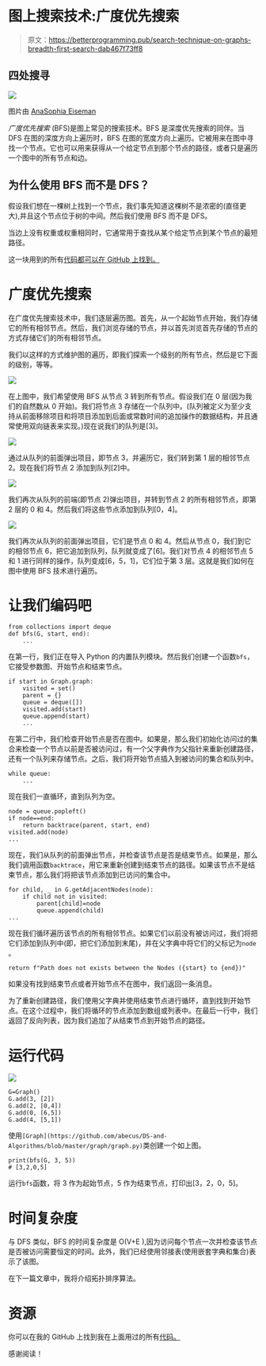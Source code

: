# 图上搜索技术:广度优先搜索

> 原文：<https://betterprogramming.pub/search-technique-on-graphs-breadth-first-search-dab467f73ff8>

## 四处搜寻

![](img/4896164bc6888f8e598fefbcd3e7201c.png)

图片由 [AnaSophia Eiseman](https://www.pinterest.co.uk/brashash/)

*广度优先搜索* (BFS)是图上常见的搜索技术。BFS 是深度优先搜索的同伴。当 DFS 在图的深度方向上遍历时，BFS 在图的宽度方向上遍历。它被用来在图中寻找一个节点。它也可以用来获得从一个给定节点到那个节点的路径，或者只是遍历一个图中的所有节点和边。

## 为什么使用 BFS 而不是 DFS？

假设我们想在一棵树上找到一个节点，我们事先知道这棵树不是浓密的(直径更大),并且这个节点位于树的中间。然后我们使用 BFS 而不是 DFS。

当边上没有权重或权重相同时，它通常用于查找从某个给定节点到某个节点的最短路径。

这一块用到的所有[代码都可以在 GitHub 上找到。](https://github.com/abecus/DS-and-Algorithms/tree/master/graph)

# 广度优先搜索

在广度优先搜索技术中，我们逐层遍历图。首先，从一个起始节点开始，我们存储它的所有相邻节点。然后，我们浏览存储的节点，并以首先浏览首先存储的节点的方式存储它们的所有相邻节点。

我们以这样的方式维护图的遍历，即我们探索一个级别的所有节点，然后是它下面的级别，等等。

![](img/8b63b20620c985fe10e90b854c9a3452.png)

在上图中，我们希望使用 BFS 从节点 3 转到所有节点。假设我们在 0 层(因为我们的自然数从 0 开始)。我们将节点 3 存储在一个队列中。(队列被定义为至少支持从前面移除项目和将项目添加到后面或常数时间的追加操作的数据结构，并且通常使用双向链表来实现。)现在说我们的队列是[3]。

![](img/cdf471ee1d72a3bafdd467e767da6259.png)

通过从队列的前面弹出项目，即节点 3，并遍历它，我们转到第 1 层的相邻节点 2。现在我们将节点 2 添加到队列[2]中。

![](img/05a004b6bccaba246ca65d77d3e8692c.png)

我们再次从队列的前端(即节点 2)弹出项目，并转到节点 2 的所有相邻节点，即第 2 层的 0 和 4。然后我们将这些节点添加到队列[0，4]。

![](img/8bf73938094a5bb4cc80c67c5c8bf336.png)

我们再次从队列的前面弹出项目，它们是节点 0 和 4。然后从节点 0，我们到它的相邻节点 6，把它追加到队列，队列就变成了[6]。我们对节点 4 的相邻节点 5 和 1 进行同样的操作，队列变成[6，5，1]，它们位于第 3 层。这就是我们如何在图中使用 BFS 技术进行遍历。

# 让我们编码吧

```
from collections import deque 
def bfs(G, start, end):
    ...
```

在第一行，我们正在导入 Python 的内置队列模块。然后我们创建一个函数`bfs`，它接受参数图、开始节点和结束节点。

```
if start in Graph.graph:
    visited = set()        
    parent = {}        
    queue = deque([])    
    visited.add(start)        
    queue.append(start)
    ...
```

在第二行中，我们检查开始节点是否在图中。如果是，那么我们初始化访问过的集合来检查一个节点以前是否被访问过，有一个父字典作为父指针来重新创建路径，还有一个队列来存储节点。之后，我们将开始节点插入到被访问的集合和队列中。

```
while queue:            
    ...
```

现在我们一直循环，直到队列为空。

```
node = queue.popleft()
if node==end:                
    return backtrace(parent, start, end)  
visited.add(node)
...
```

现在，我们从队列的前面弹出节点，并检查该节点是否是结束节点。如果是，那么我们调用函数`backtrace`，用它来重新创建到结束节点的路径。如果该节点不是结束节点，那么我们将把该节点添加到已访问的集合中。

```
for child, _ in G.getAdjacentNodes(node):                
    if child not in visited:                    
        parent[child]=node                    
        queue.append(child)
...
```

现在我们循环遍历该节点的所有相邻节点。如果它们以前没有被访问过，我们将把它们添加到队列中(即，把它们添加到末尾)，并在父字典中将它们的父标记为`node` 。

```
return f"Path does not exists between the Nodes ({start} to {end})"
```

如果没有找到结束节点或者开始节点不在图中，我们返回一条消息。

为了重新创建路径，我们使用父字典并使用结束节点进行循环，直到找到开始节点。在这个过程中，我们将循环的节点添加到数组或列表中。在最后一行中，我们返回了反向列表，因为我们追加了从结束节点到开始节点的路径。

# 运行代码

![](img/8b63b20620c985fe10e90b854c9a3452.png)

```
G=Graph()
G.add(3, [2])
G.add(2, [0,4])
G.add(0, [6,5])
G.add(4, [5,1])
```

使用`[Graph](https://github.com/abecus/DS-and-Algorithms/blob/master/graph/graph.py)`类创建一个如上图。

```
print(bfs(G, 3, 5))
# [3,2,0,5]
```

运行`bfs`函数，将 3 作为起始节点，5 作为结束节点，打印出[3，2，0，5]。

# 时间复杂度

与 DFS 类似，BFS 的时间复杂度是 O(V+E ),因为访问每个节点一次并检查该节点是否被访问需要恒定的时间。此外，我们已经使用邻接表(使用嵌套字典和集合)表示了该图。

在下一篇文章中，我将介绍拓扑排序算法。

# 资源

你可以在我的 GitHub 上找到我在上面用过的所有[代码。](https://github.com/abecus/DS-and-Algorithms/tree/master/graph)

感谢阅读！